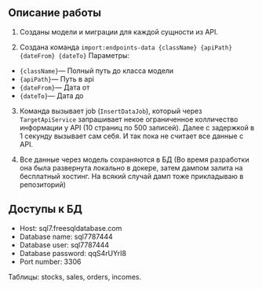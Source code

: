 ## Описание работы
1. Созданы модели и миграции для каждой сущности из API.

2. Создана команда `import:endpoints-data {className} {apiPath} {dateFrom} {dateTo}`
Параметры: 
* `{className}`— Полный путь до класса модели
* `{apiPath}`— Путь в api
* `{dateFrom}`— Дата от 
* `{dateTo}`— Дата до

3. Команда вызывает job (`InsertDataJob`), который через `TargetApiService` запрашивает некое ограниченное колличество информации у API (10 страниц по 500 записей). Далее с задержкой в 1 секунду вызывает сам себя. И так пока не считает все данные с API.

4. Все данные через модель сохраняются в БД (Во время разработки она была развернута локально в докере, затем дампом залита на бесплатный хостинг. На всякий случай дамп тоже прикладываю в репозиторий)

## Доступы к БД
* Host: sql7.freesqldatabase.com
* Database name: sql7787444
* Database user: sql7787444
* Database password: qqS4rUYrI8
* Port number: 3306

Таблицы: stocks, sales, orders, incomes.